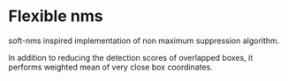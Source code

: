 # Flexible nms

soft-nms inspired implementation of non maximum suppression algorithm.

In addition to reducing the detection scores of overlapped boxes, it performs weighted mean of very close box coordinates.
